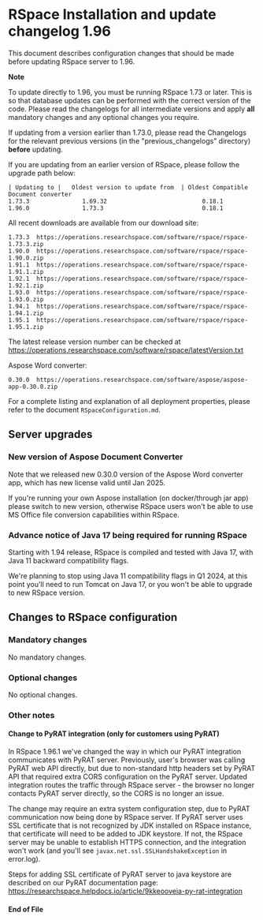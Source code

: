 RSpace Installation and update changelog 1.96
=============================================

This document describes configuration changes that should be made before updating RSpace server to 1.96.

**Note**

To update directly to 1.96, you must be running RSpace 1.73 or later.
This is so that database updates can be performed with the correct version of the code.
Please read the changelogs for all intermediate versions and apply **all** mandatory changes and any optional changes you require.

If updating from a version earlier than 1.73.0, please read the Changelogs for the relevant previous
versions (in the "previous_changelogs" directory) **before** updating.

If you are updating from an earlier version of RSpace, please follow the upgrade path below:

    | Updating to |   Oldest version to update from  | Oldest Compatible Document converter
    1.73.3               1.69.32                           0.18.1
    1.96.0               1.73.3                            0.18.1

All recent downloads are available from our download site:

    1.73.3  https://operations.researchspace.com/software/rspace/rspace-1.73.3.zip
    1.90.0  https://operations.researchspace.com/software/rspace/rspace-1.90.0.zip
    1.91.1  https://operations.researchspace.com/software/rspace/rspace-1.91.1.zip
    1.92.1  https://operations.researchspace.com/software/rspace/rspace-1.92.1.zip
    1.93.0  https://operations.researchspace.com/software/rspace/rspace-1.93.0.zip
    1.94.1  https://operations.researchspace.com/software/rspace/rspace-1.94.1.zip
    1.95.1  https://operations.researchspace.com/software/rspace/rspace-1.95.1.zip

The latest release version number can be checked at https://operations.researchspace.com/software/rspace/latestVersion.txt

Aspose Word converter:

    0.30.0  https://operations.researchspace.com/software/aspose/aspose-app-0.30.0.zip

For a complete listing and explanation of all deployment properties, please refer to the document `RSpaceConfiguration.md`.

## Server upgrades

### New version of Aspose Document Converter

Note that we released new 0.30.0 version of the Aspose Word converter app, which has new license valid until Jan 2025.

If you're running your own Aspose installation (on docker/through jar app) please switch to new version,
otherwise RSpace users won't be able to use MS Office file conversion capabilities within RSpace.

### Advance notice of Java 17 being required for running RSpace

Starting with 1.94 release, RSpace is compiled and tested with Java 17, with Java 11 backward compatibility flags.

We're planning to stop using Java 11 compatibility flags in Q1 2024, at this point you'll need to
run Tomcat on Java 17, or you won't be able to upgrade to new RSpace version.

## Changes to RSpace configuration

### Mandatory changes

No mandatory changes.

### Optional changes

No optional changes.

### Other notes

#### Change to PyRAT integration (only for customers using PyRAT)

In RSpace 1.96.1 we've changed the way in which our PyRAT integration communicates with PyRAT server. 
Previously, user's browser was calling PyRAT web API directly, but due to non-standard http headers set by PyRAT API that required extra CORS configuration on the PyRAT server.
Updated integration routes the traffic through RSpace server - the browser no longer contacts PyRAT server directly, so the CORS is no longer an issue.

The change may require an extra system configuration step, due to PyRAT communication now being done by RSpace server. 
If PyRAT server uses SSL certificate that is not recognized by JDK installed on RSpace instance, that certificate will need to be added to JDK keystore.
If not, the RSpace server may be unable to establish HTTPS connection, and the integration won't work (and you'll see `javax.net.ssl.SSLHandshakeException` in error.log).  

Steps for adding SSL certificate of PyRAT server to java keystore are described on our PyRAT documentation page: 
https://researchspace.helpdocs.io/article/9kkeooveia-py-rat-integration 

#### End of File
